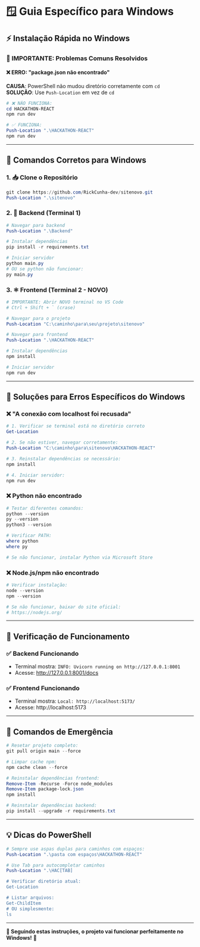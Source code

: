 # 🪟 Guia Específico para Windows

## ⚡ Instalação Rápida no Windows

### **🚨 IMPORTANTE: Problemas Comuns Resolvidos**

#### **❌ ERRO: "package.json não encontrado"**
**CAUSA**: PowerShell não mudou diretório corretamente com `cd`  
**SOLUÇÃO**: Use `Push-Location` em vez de `cd`

```powershell
# ❌ NÃO FUNCIONA:
cd HACKATHON-REACT
npm run dev

# ✅ FUNCIONA:
Push-Location ".\HACKATHON-REACT"
npm run dev
```

---

## 🔧 Comandos Corretos para Windows

### **1. 📥 Clone o Repositório**
```powershell
git clone https://github.com/RickCunha-dev/sitenovo.git
Push-Location ".\sitenovo"
```

### **2. 🐍 Backend (Terminal 1)**
```powershell
# Navegar para backend
Push-Location ".\Backend"

# Instalar dependências
pip install -r requirements.txt

# Iniciar servidor
python main.py
# OU se python não funcionar:
py main.py
```

### **3. ⚛️ Frontend (Terminal 2 - NOVO)**
```powershell
# IMPORTANTE: Abrir NOVO terminal no VS Code
# Ctrl + Shift + ` (crase)

# Navegar para o projeto
Push-Location "C:\caminho\para\seu\projeto\sitenovo"

# Navegar para frontend
Push-Location ".\HACKATHON-REACT"

# Instalar dependências
npm install

# Iniciar servidor
npm run dev
```

---

## 🚨 Soluções para Erros Específicos do Windows

### **❌ "A conexão com localhost foi recusada"**
```powershell
# 1. Verificar se terminal está no diretório correto
Get-Location

# 2. Se não estiver, navegar corretamente:
Push-Location "C:\caminho\para\sitenovo\HACKATHON-REACT"

# 3. Reinstalar dependências se necessário:
npm install

# 4. Iniciar servidor:
npm run dev
```

### **❌ Python não encontrado**
```powershell
# Testar diferentes comandos:
python --version
py --version
python3 --version

# Verificar PATH:
where python
where py

# Se não funcionar, instalar Python via Microsoft Store
```

### **❌ Node.js/npm não encontrado**
```powershell
# Verificar instalação:
node --version
npm --version

# Se não funcionar, baixar do site oficial:
# https://nodejs.org/
```

---

## 🎯 Verificação de Funcionamento

### **✅ Backend Funcionando**
- Terminal mostra: `INFO: Uvicorn running on http://127.0.0.1:8001`
- Acesse: http://127.0.0.1:8001/docs

### **✅ Frontend Funcionando** 
- Terminal mostra: `Local: http://localhost:5173/`
- Acesse: http://localhost:5173

---

## 🔄 Comandos de Emergência

```powershell
# Resetar projeto completo:
git pull origin main --force

# Limpar cache npm:
npm cache clean --force

# Reinstalar dependências frontend:
Remove-Item -Recurse -Force node_modules
Remove-Item package-lock.json
npm install

# Reinstalar dependências backend:
pip install --upgrade -r requirements.txt
```

---

## 💡 Dicas do PowerShell

```powershell
# Sempre use aspas duplas para caminhos com espaços:
Push-Location ".\pasta com espaços\HACKATHON-REACT"

# Use Tab para autocompletar caminhos
Push-Location ".\HAC[TAB]

# Verificar diretório atual:
Get-Location

# Listar arquivos:
Get-ChildItem
# OU simplesmente:
ls
```

---

**🎉 Seguindo estas instruções, o projeto vai funcionar perfeitamente no Windows!** 🚀